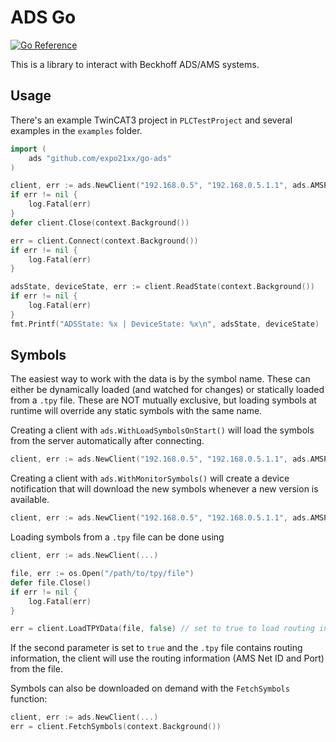 # ADS Go

[![Go Reference](https://pkg.go.dev/badge/github.com/expo21xx/go-ads.svg)](https://pkg.go.dev/github.com/expo21xx/go-ads)

This is a library to interact with Beckhoff ADS/AMS systems.

## Usage

There's an example TwinCAT3 project in `PLCTestProject` and several examples in the `examples` folder.


```go
import (
	ads "github.com/expo21xx/go-ads"
)

client, err := ads.NewClient("192.168.0.5", "192.168.0.5.1.1", ads.AMSPortR0PLCTC3, ads.WithLoadSymbolsOnStart())
if err != nil {
    log.Fatal(err)
}
defer client.Close(context.Background())

err = client.Connect(context.Background())
if err != nil {
    log.Fatal(err)
}

adsState, deviceState, err := client.ReadState(context.Background())
if err != nil {
    log.Fatal(err)
}
fmt.Printf("ADSState: %x | DeviceState: %x\n", adsState, deviceState)
```

## Symbols

The easiest way to work with the data is by the symbol name. These can either be dynamically loaded (and watched for changes) or statically loaded
from a `.tpy` file. These are NOT mutually exclusive, but loading symbols at runtime will override any static symbols with the same name.


Creating a client with `ads.WithLoadSymbolsOnStart()` will load the symbols from the server automatically after connecting.
```go
client, err := ads.NewClient("192.168.0.5", "192.168.0.5.1.1", ads.AMSPortR0PLCTC3, ads.WithLoadSymbolsOnStart())
```

Creating a client with `ads.WithMonitorSymbols()` will create a device notification that will download the new symbols whenever a new version is available.
```go
client, err := ads.NewClient("192.168.0.5", "192.168.0.5.1.1", ads.AMSPortR0PLCTC3, ads.WithMonitorSymbols())
```

Loading symbols from a `.tpy` file can be done using
```go
client, err := ads.NewClient(...)

file, err := os.Open("/path/to/tpy/file")
defer file.Close()
if err != nil {
    log.Fatal(err)
}

err = client.LoadTPYData(file, false) // set to true to load routing information
```
If the second parameter is set to `true` and the `.tpy` file contains routing information, the
client will use the routing information (AMS Net ID and Port) from the file.

Symbols can also be downloaded on demand with the `FetchSymbols` function:

```go
client, err := ads.NewClient(...)
err = client.FetchSymbols(context.Background())
```
